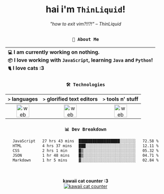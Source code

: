 <div align="center">
  
  # hai i'm `ThinLiquid`!
  ###### "how to exit vim?!!?!" – ThinLiquid
  
  ### `👤 About Me`

  | `💻`  I am currently working on __nothing__.<br/>`📦`  I love working with `JavaScript`, learning `Java` and `Python`!</br>`🐈`  I love cats :3 |
  |:---|

  
  ### `🛠️ Technologies`
  
  | `>` **languages**  | `>` **glorified text editors** | `>` **tools n' stuff** |
  |:------------------:|:------------------------------:|:----------------------:|
  | <img src="https://skillicons.dev/icons?i=ts,js,react,python,java" alt="web dev" height="40"/> | <img src="https://skillicons.dev/icons?i=vscode,eclipse,idea" alt="web dev" height="40"/> | <img src="https://skillicons.dev/icons?i=bash,git,photoshop" alt="web dev" height="40"/> |
  
  ### `📊 Dev Breakdown`
  
  <!--START_SECTION:waka-->

```txt
JavaScript   27 hrs 43 mins  ██████████████████░░░░░░░   72.58 %
HTML         4 hrs 37 mins   ███░░░░░░░░░░░░░░░░░░░░░░   12.11 %
CSS          2 hrs 1 min     █▒░░░░░░░░░░░░░░░░░░░░░░░   05.32 %
JSON         1 hr 48 mins    █▒░░░░░░░░░░░░░░░░░░░░░░░   04.71 %
Markdown     1 hr 5 mins     ▓░░░░░░░░░░░░░░░░░░░░░░░░   02.84 %
```

<!--END_SECTION:waka-->
  
  <br/><br/>
  <b>kawaii cat counter :3</b><br/>
  [![kawaii cat counter](https://count.getloli.com/get/@ThinLiquid?theme=moebooru)](https://moe-counter.glitch.me)
</div>
